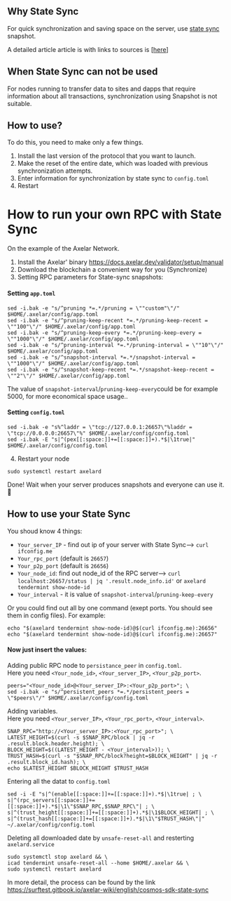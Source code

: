 ## Why State Sync
For quick synchronization and saving space on the server, use [state sync](https://blog.cosmos.network/cosmos-sdk-state-sync-guide-99e4cf43be2f) snapshot.

A detailed article article is with links to sources is [[here](https://surftest.gitbook.io/axelar-wiki/english/cosmos-sdk-state-sync)]
## When State Sync can not be used
For nodes running to transfer data to sites and dapps that require information about all transactions, synchronization using Snapshot is not suitable.
## How to use?
To do this, you need to make only a few things.
1) Install the last version of the protocol that you want to launch.
2) Make the reset of the entire date, which was loaded with previous synchronization attempts.
3) Enter information for synchronization by state sync to `config.toml`
4) Restart
# How to run your own RPC with State Sync
On the example of the Axelar Network.
1) Install the Axelar' binary https://docs.axelar.dev/validator/setup/manual
2) Download the blockchain a convenient way for you (Synchronize)
3) Setting RPC parameters for State-sync snapshots:
#### Setting `app.toml`
```
sed -i.bak -e "s/^pruning *=.*/pruning = \""custom"\"/" $HOME/.axelar/config/app.toml
sed -i.bak -e "s/^pruning-keep-recent *=.*/pruning-keep-recent = \""100"\"/" $HOME/.axelar/config/app.toml
sed -i.bak -e "s/^pruning-keep-every *=.*/pruning-keep-every = \""1000"\"/" $HOME/.axelar/config/app.toml
sed -i.bak -e "s/^pruning-interval *=.*/pruning-interval = \""10"\"/" $HOME/.axelar/config/app.toml
sed -i.bak -e "s/^snapshot-interval *=.*/snapshot-interval = \""1000"\"/" $HOME/.axelar/config/app.toml
sed -i.bak -e "s/^snapshot-keep-recent *=.*/snapshot-keep-recent = \""2"\"/" $HOME/.axelar/config/app.toml
```
The value of `snapshot-interval`/`pruning-keep-every`could be for example 5000, for more economical space usage..
#### Setting `config.toml`
```
sed -i.bak -e "s%^laddr = \"tcp://127.0.0.1:26657\"%laddr = \"tcp://0.0.0.0:26657\"%" $HOME/.axelar/config/config.toml
sed -i.bak -E "s|^(pex[[:space:]]+=[[:space:]]+).*$|\1true|" $HOME/.axelar/config/config.toml
```
4) Restart your node
```
sudo systemctl restart axelard
```
Done! Wait when your server produces snapshots and everyone can use it.🎉

## How to use your State Sync
You shoud know 4 things:
- `Your_server_IP` - find out ip of your server with State Sync--> `curl ifconfig.me`
- `Your_rpc_port` (default is `26657`)
- `Your_p2p_port` (default is `26656`)
- `Your_node_id`: find out node_id of the RPC server--> `curl localhost:26657/status | jq '.result.node_info.id'` or `axelard tendermint show-node-id`
- `Your_interval` - it is value of `snapshot-interval`/`pruning-keep-every`

Or you could find out all by one command (exept ports. You should see them in config files). For example:
```
echo "$(axelard tendermint show-node-id)@$(curl ifconfig.me):26656"
echo "$(axelard tendermint show-node-id)@$(curl ifconfig.me):26657"
```
#### Now just insert the values:
Adding public RPC node to `persistance_peer` in `config.toml`.  
Here you need `<Your_node_id>`, `<Your_server_IP>`, `<Your_p2p_port>`.
```
peers="<Your_node_id>@<Your_server_IP>:<Your_p2p_port>"; \
sed -i.bak -e "s/^persistent_peers *=.*/persistent_peers = \"$peers\"/" $HOME/.axelar/config/config.toml
```
Adding variables.  
Here you need `<Your_server_IP>`, `<Your_rpc_port>`, `<Your_interval>`.
```
SNAP_RPC="http://<Your_server_IP>:<Your_rpc_port>"; \
LATEST_HEIGHT=$(curl -s $SNAP_RPC/block | jq -r .result.block.header.height); \
BLOCK_HEIGHT=$((LATEST_HEIGHT - <Your_interval>)); \
TRUST_HASH=$(curl -s "$SNAP_RPC/block?height=$BLOCK_HEIGHT" | jq -r .result.block_id.hash); \
echo $LATEST_HEIGHT $BLOCK_HEIGHT $TRUST_HASH
```
Entering all the datat to `config.toml`
```
sed -i -E "s|^(enable[[:space:]]+=[[:space:]]+).*$|\1true| ; \
s|^(rpc_servers[[:space:]]+=[[:space:]]+).*$|\1\"$SNAP_RPC,$SNAP_RPC\"| ; \
s|^(trust_height[[:space:]]+=[[:space:]]+).*$|\1$BLOCK_HEIGHT| ; \
s|^(trust_hash[[:space:]]+=[[:space:]]+).*$|\1\"$TRUST_HASH\"|" ~/.axelar/config/config.toml
```
Deleting all downloaded date by `unsafe-reset-all` and resterting `axelard.service`
```
sudo systemctl stop axelard && \
icad tendermint unsafe-reset-all --home $HOME/.axelar && \
sudo systemctl restart axelard
```

In more detail, the process can be found by the link https://surftest.gitbook.io/axelar-wiki/english/cosmos-sdk-state-sync
